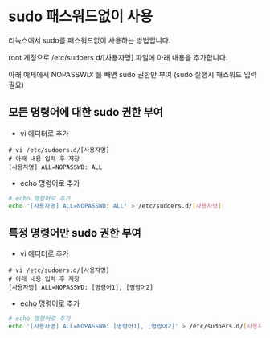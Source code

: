 # sudo 패스워드없이 사용

리눅스에서 sudo를 패스워드없이 사용하는 방법입니다.

root 계정으로 /etc/sudoers.d/[사용자명] 파일에 아래 내용을 추가합니다.

아래 예제에서 NOPASSWD: 를 빼면 sudo 권한만 부여 (sudo 실행시 패스워드 입력필요)

## 모든 명령어에 대한 sudo 권한 부여

- vi 에디터로 추가

```text
# vi /etc/sudoers.d/[사용자명]
# 아래 내용 입력 후 저장
[사용자명] ALL=NOPASSWD: ALL
```

- echo 명령어로 추가

```bash
# echo 명령어로 추가
echo '[사용자명] ALL=NOPASSWD: ALL' > /etc/sudoers.d/[사용자명]
```

## 특정 명령어만 sudo 권한 부여

- vi 에디터로 추가

```text
# vi /etc/sudoers.d/[사용자명]
# 아래 내용 입력 후 저장
[사용자명] ALL=NOPASSWD: [명령어1], [명령어2]
```

- echo 명령어로 추가

```bash
# echo 명령어로 추가
echo '[사용자명] ALL=NOPASSWD: [명령어1], [명령어2]' > /etc/sudoers.d/[사용자명]
```
